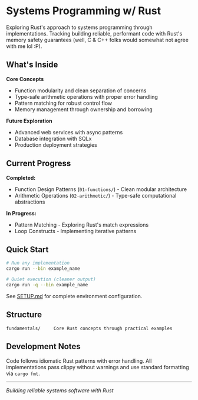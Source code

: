 # Systems Programming w/ Rust

Exploring Rust's approach to systems programming through implementations. Tracking building reliable, performant code with Rust's memory safety guarantees (well, C & C++ folks would somewhat not agree with me lol :P).

## What's Inside

**Core Concepts**
- Function modularity and clean separation of concerns
- Type-safe arithmetic operations with proper error handling
- Pattern matching for robust control flow
- Memory management through ownership and borrowing

**Future Exploration**
- Advanced web services with async patterns
- Database integration with SQLx
- Production deployment strategies

## Current Progress

**Completed:**
- Function Design Patterns (`01-functions/`) - Clean modular architecture
- Arithmetic Operations (`02-arithmetic/`) - Type-safe computational abstractions

**In Progress:**
- Pattern Matching - Exploring Rust's match expressions
- Loop Constructs - Implementing iterative patterns

## Quick Start

```bash
# Run any implementation
cargo run --bin example_name

# Quiet execution (cleaner output)
cargo run -q --bin example_name
```

See [SETUP.md](SETUP.md) for complete environment configuration.

## Structure

```
fundamentals/     Core Rust concepts through practical examples
```

## Development Notes

Code follows idiomatic Rust patterns with error handling. All implementations pass clippy without warnings and use standard formatting via `cargo fmt`.

---

*Building reliable systems software with Rust*

<!-- AUTO-UPDATE: This section updates automatically as new implementations are completed -->
